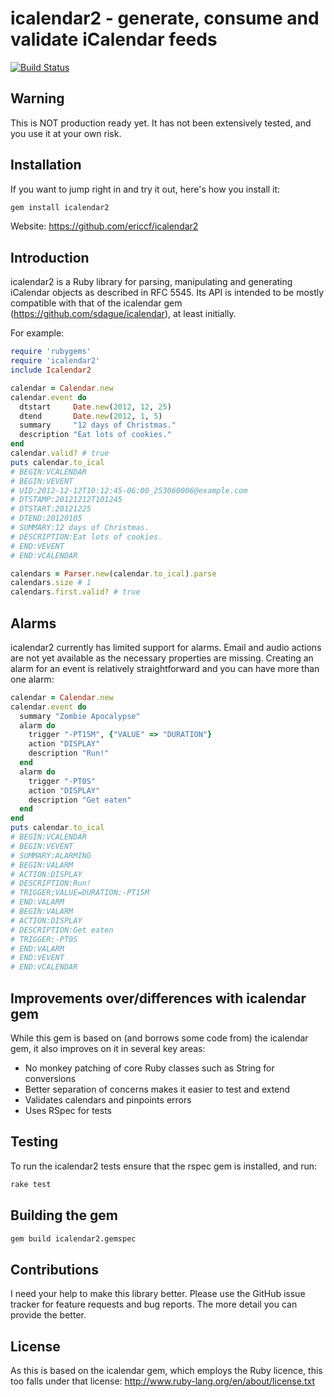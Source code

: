 # icalendar2 - generate, consume and validate iCalendar feeds

[![Build Status](https://travis-ci.org/ericcf/icalendar2.png?branch=master)](https://travis-ci.org/ericcf/icalendar2)

## Warning

This is NOT production ready yet. It has not been extensively tested, and you
use it at your own risk.

## Installation

If you want to jump right in and try it out, here's how you install it:

``` bash
gem install icalendar2
```

Website: https://github.com/ericcf/icalendar2

## Introduction

icalendar2 is a Ruby library for parsing, manipulating and generating iCalendar
objects as described in RFC 5545. Its API is intended to be mostly compatible
with that of the icalendar gem (https://github.com/sdague/icalendar), at least
initially.

For example:

``` ruby
require 'rubygems'
require 'icalendar2'
include Icalendar2

calendar = Calendar.new
calendar.event do
  dtstart     Date.new(2012, 12, 25)
  dtend       Date.new(2012, 1, 5)
  summary     "12 days of Christmas."
  description "Eat lots of cookies."
end
calendar.valid? # true
puts calendar.to_ical
# BEGIN:VCALENDAR
# BEGIN:VEVENT
# UID:2012-12-12T10:12:45-06:00_253060006@example.com
# DTSTAMP:20121212T101245
# DTSTART:20121225
# DTEND:20120105
# SUMMARY:12 days of Christmas.
# DESCRIPTION:Eat lots of cookies.
# END:VEVENT
# END:VCALENDAR

calendars = Parser.new(calendar.to_ical).parse
calendars.size # 1
calendars.first.valid? # true
```

## Alarms

icalendar2 currently has limited support for alarms. Email and audio actions are not
yet available as the necessary properties are missing.
Creating an alarm for an event is relatively straightforward and you can have more than
one alarm:

```ruby
calendar = Calendar.new
calendar.event do
  summary "Zombie Apocalypse"
  alarm do
    trigger "-PT15M", {"VALUE" => "DURATION"}
    action "DISPLAY"
    description "Run!"
  end
  alarm do
    trigger "-PT0S"
    action "DISPLAY"
    description "Get eaten"
  end
end
puts calendar.to_ical
# BEGIN:VCALENDAR
# BEGIN:VEVENT
# SUMMARY:ALARMING
# BEGIN:VALARM
# ACTION:DISPLAY
# DESCRIPTION:Run!
# TRIGGER;VALUE=DURATION:-PT15M
# END:VALARM
# BEGIN:VALARM
# ACTION:DISPLAY
# DESCRIPTION:Get eaten
# TRIGGER:-PT0S
# END:VALARM
# END:VEVENT
# END:VCALENDAR
```

## Improvements over/differences with icalendar gem

While this gem is based on (and borrows some code from) the icalendar gem, it
also improves on it in several key areas:
* No monkey patching of core Ruby classes such as String for conversions
* Better separation of concerns makes it easier to test and extend
* Validates calendars and pinpoints errors
* Uses RSpec for tests

## Testing

To run the icalendar2 tests ensure that the rspec gem is installed, and run:

``` bash
rake test
```

## Building the gem

``` bash
gem build icalendar2.gemspec
```

## Contributions

I need your help to make this library better. Please use the GitHub issue
tracker for feature requests and bug reports. The more detail you can provide
the better.

## License

As this is based on the icalendar gem, which employs the Ruby licence, this too
falls under that license: http://www.ruby-lang.org/en/about/license.txt
